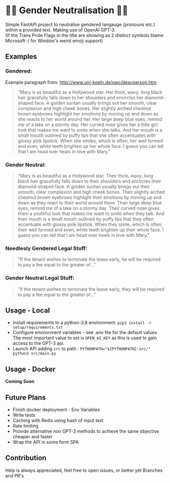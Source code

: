 # 🏳️‍⚧ Gender Neutralisation 🏳️‍⚧

Simple FastAPI project to neutralise gendered langauge (pronouns etc.) within a 
provided text. Making use of OpenAI GPT-3.  
(If the Trans Pride Flags in the title are showing as 2 distinct symbols blame 
Microsoft :( for Window's weird emoji support)

## Examples
### Gendered:
Example paragraph from: http://www.uni-koeln.de/owc/descperson.htm
>"Mary is as beautiful as a Hollywood star. Her thick, wavy, long black hair gracefully falls down to her shoulders and encircles her diamond-shaped face. A golden suntan usually brings out her smooth, clear complexion and high cheek bones. Her slightly arched chestnut brown eyebrows highlight her emotions by moving up and down as she reacts to her world around her. Her large deep blue eyes, remind me of a lake on a stormy day. Her curved nose gives her a little girl look that makes me want to smile when she talks. And her mouth is a small mouth outlined by puffy lips that she often accentuates with glossy pink lipstick. When she smiles, which is often, her well formed and even, white teeth brighten up her whole face. I guess you can tell that I am head over heals in love with Mary."
### Gender Neutral:
>"Mary is as beautiful as a Hollywood star. Their thick, wavy, long black hair gracefully falls down to their shoulders and encircles their diamond-shaped face. A golden suntan usually brings out their smooth, clear complexion and high cheek bones. Their slightly arched chestnut brown eyebrows highlight their emotions by moving up and down as they react to their world around them. Their large deep blue eyes, remind me of a lake on a stormy day. Their curved nose gives them a youthful look that makes me want to smile when they talk. And their mouth is a small mouth outlined by puffy lips that they often accentuate with glossy pink lipstick. When they smile, which is often, their well formed and even, white teeth brighten up their whole face. I guess you can tell that I am head over heels in love with Mary."

### Needlesly Gendered Legal Stuff:
>"If the tenant wishes to terminate the lease early, he will be required to pay a fee equal to the greater of..."
### Gender Neutral Legal Stuff:
>"If the tenant wishes to terminate the lease early, they will be required to pay a fee equal to the greater of..."

## Usage - Local
- Install requirements to a python-3.8 environment: `pip3 install -r setup/requirements.txt`
- Configure environment variables - see .env file for the default values. The most important
value to set is `OPEN_AI_KEY` as this is used to gain access to the GPT-3 api.
- Launch API adding `src` to path : `PYTHONPATH="${PYTHONPATH}:src/" python3 src/main.py`

## Usage - Docker
**Coming Soon**

## Future Plans
- Finish docker deployment - Env Variables
- Write tests
- Caching with Redis using hash of input text
- Rate limiting
- Provide alternative non GPT-3 methods to achieve the same objective cheaper and faster
- Wrap the API in some form SPA

## Contribution
Help is always appreciated, feel free to open issues, or better yet Branches and PR's
